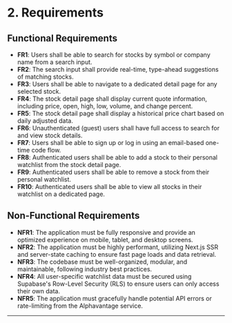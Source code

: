 # 2. Requirements

## Functional Requirements
* **FR1**: Users shall be able to search for stocks by symbol or company name from a search input.
* **FR2**: The search input shall provide real-time, type-ahead suggestions of matching stocks.
* **FR3**: Users shall be able to navigate to a dedicated detail page for any selected stock.
* **FR4**: The stock detail page shall display current quote information, including price, open, high, low, volume, and change percent.
* **FR5**: The stock detail page shall display a historical price chart based on daily adjusted data.
* **FR6**: Unauthenticated (guest) users shall have full access to search for and view stock details.
* **FR7**: Users shall be able to sign up or log in using an email-based one-time code flow.
* **FR8**: Authenticated users shall be able to add a stock to their personal watchlist from the stock detail page.
* **FR9**: Authenticated users shall be able to remove a stock from their personal watchlist.
* **FR10**: Authenticated users shall be able to view all stocks in their watchlist on a dedicated page.

## Non-Functional Requirements
* **NFR1**: The application must be fully responsive and provide an optimized experience on mobile, tablet, and desktop screens.
* **NFR2**: The application must be highly performant, utilizing Next.js SSR and server-state caching to ensure fast page loads and data retrieval.
* **NFR3**: The codebase must be well-organized, modular, and maintainable, following industry best practices.
* **NFR4**: All user-specific watchlist data must be secured using Supabase's Row-Level Security (RLS) to ensure users can only access their own data.
* **NFR5**: The application must gracefully handle potential API errors or rate-limiting from the Alphavantage service.

---
